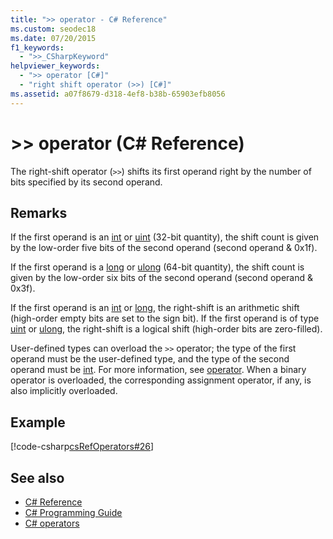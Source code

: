 ```yaml
---
title: ">> operator - C# Reference"
ms.custom: seodec18
ms.date: 07/20/2015
f1_keywords: 
  - ">>_CSharpKeyword"
helpviewer_keywords: 
  - ">> operator [C#]"
  - "right shift operator (>>) [C#]"
ms.assetid: a07f8679-d318-4ef8-b38b-65903efb8056
---
```

# >> operator (C# Reference)

The right-shift operator (`>>`) shifts its first operand right by the number of bits specified by its second operand.

## Remarks

If the first operand is an [int](../keywords/int.md) or [uint](../keywords/uint.md) (32-bit quantity), the shift count is given by the low-order five bits of the second operand (second operand & 0x1f).

If the first operand is a [long](../keywords/long.md) or [ulong](../keywords/ulong.md) (64-bit quantity), the shift count is given by the low-order six bits of the second operand (second operand & 0x3f).

If the first operand is an [int](../keywords/int.md) or [long](../keywords/long.md), the right-shift is an arithmetic shift (high-order empty bits are set to the sign bit). If the first operand is of type [uint](../keywords/uint.md) or [ulong](../keywords/ulong.md), the right-shift is a logical shift (high-order bits are zero-filled).

User-defined types can overload the `>>` operator; the type of the first operand must be the user-defined type, and the type of the second operand must be [int](../keywords/int.md). For more information, see [operator](../keywords/operator.md). When a binary operator is overloaded, the corresponding assignment operator, if any, is also implicitly overloaded.

## Example

[!code-csharp[csRefOperators#26](~/samples/snippets/csharp/VS_Snippets_VBCSharp/csrefOperators/CS/csrefOperators.cs#26)]

## See also

- [C# Reference](../index.md)
- [C# Programming Guide](../../programming-guide/index.md)
- [C# operators](index.md)